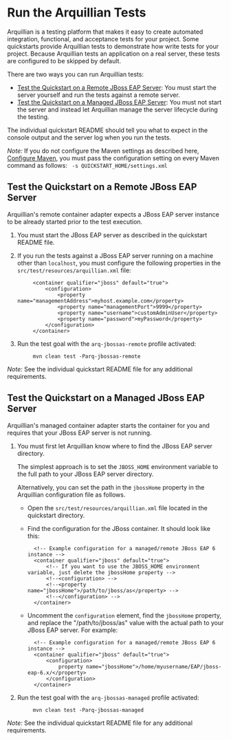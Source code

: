 Run the Arquillian Tests
========================

Arquillian is a testing platform that makes it easy to create automated integration, functional, and acceptance tests for your project. Some quickstarts provide Arquillian tests to demonstrate how write tests for your project. Because Arquillian tests an application on a real server, these tests are configured to be skipped by default.

There are two ways you can run Arquillian tests:

  * [Test the Quickstart on a Remote JBoss EAP Server](#test-the-quickstart-on-a-remote-jboss-eap-server): You must start the server yourself and run the tests against a remote server.
  * [Test the Quickstart on a Managed JBoss EAP Server](#test-the-quickstart-on-a-managed-jboss-eap-server): You must not start the server and instead let Arquillian manage the server lifecycle during the testing. 

The individual quickstart README should tell you what to expect in the console output and the server log when you run the tests.

_Note:_ If you do not configure the Maven settings as described here, [Configure Maven](../../../blob/master/guides/CONFIGURE_MAVEN.md#configure-maven-to-build-and-deploy-the-quickstarts), you must pass the configuration setting on every Maven command as follows: ` -s QUICKSTART_HOME/settings.xml`

Test the Quickstart on a Remote JBoss EAP Server
-------------------------------------

Arquillian's remote container adapter expects a JBoss EAP server instance to be already started prior to the test execution. 

1. You must start the JBoss EAP server as described in the quickstart README file.

2. If you run the tests against a JBoss EAP server running on a machine other than `localhost`, you must configure the following properties in the `src/test/resources/arquillian.xml` file:
        
            <container qualifier="jboss" default="true">
                <configuration>
                    <property name="managementAddress">myhost.example.com</property>
                    <property name="managementPort">9999</property>
                    <property name="username">customAdminUser</property>
                    <property name="password">myPassword</property>
                </configuration>
            </container>    
 
3. Run the test goal with the `arq-jbossas-remote` profile activated:

            mvn clean test -Parq-jbossas-remote     

_Note:_ See the individual quickstart README file for any additional requirements.

Test the Quickstart on a Managed JBoss EAP Server
---------------------------------------

Arquillian's managed container adapter starts the container for you and requires that your JBoss EAP server is not running.

1. You must first let Arquillian know where to find the JBoss EAP server directory. 

   The simplest approach is to set the `JBOSS_HOME` environment variable to the full path to your JBoss EAP server directory. 
   
   Alternatively, you can set the path in the `jbossHome` property in the Arquillian configuration file as follows.
    * Open the `src/test/resources/arquillian.xml` file located in the quickstart directory.
    * Find the configuration for the JBoss container. It should look like this:

            <!-- Example configuration for a managed/remote JBoss EAP 6 instance -->
            <container qualifier="jboss" default="true">
                <!-- If you want to use the JBOSS_HOME environment variable, just delete the jbossHome property -->
                <!--<configuration> -->
                <!--<property name="jbossHome">/path/to/jboss/as</property> -->
                <!--</configuration> -->
            </container>           
    * Uncomment the `configuration` element, find the `jbossHome` property, and replace the "/path/to/jboss/as" value with the actual path to your JBoss EAP server. For example:
    
            <!-- Example configuration for a managed/remote JBoss EAP 6 instance -->
            <container qualifier="jboss" default="true">
                <configuration>
                    property name="jbossHome">/home/myusername/EAP/jboss-eap-6.x/</property>
                </configuration>
            </container>           
    
    
2. Run the test goal with the `arq-jbossas-managed` profile activated:

            mvn clean test -Parq-jbossas-managed

_Note:_ See the individual quickstart README file for any additional requirements.


